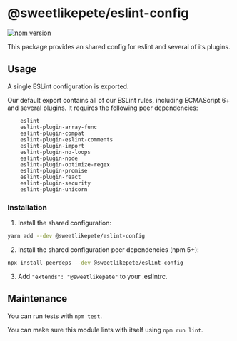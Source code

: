 # @sweetlikepete/eslint-config

[![npm version](https://badge.fury.io/js/%40sweetlikepete%2Feslint-config.svg)](https://badge.fury.io/js/%40sweetlikepete%2Feslint-config)

This package provides an shared config for eslint and several of its plugins.

## Usage

A single ESLint configuration is exported.

Our default export contains all of our ESLint rules, including ECMAScript 6+ and several plugins. It requires the following peer dependencies:

```
    eslint
    eslint-plugin-array-func
    eslint-plugin-compat
    eslint-plugin-eslint-comments
    eslint-plugin-import
    eslint-plugin-no-loops
    eslint-plugin-node
    eslint-plugin-optimize-regex
    eslint-plugin-promise
    eslint-plugin-react
    eslint-plugin-security
    eslint-plugin-unicorn
```

### Installation

1. Install the shared configuration:

  ```sh
  yarn add --dev @sweetlikepete/eslint-config
  ```

2. Install the shared configuration peer dependencies (npm 5+):

  ```sh
  npx install-peerdeps --dev @sweetlikepete/eslint-config
  ```

3. Add `"extends": "@sweetlikepete"` to your .eslintrc.

## Maintenance

You can run tests with `npm test`.

You can make sure this module lints with itself using `npm run lint`.